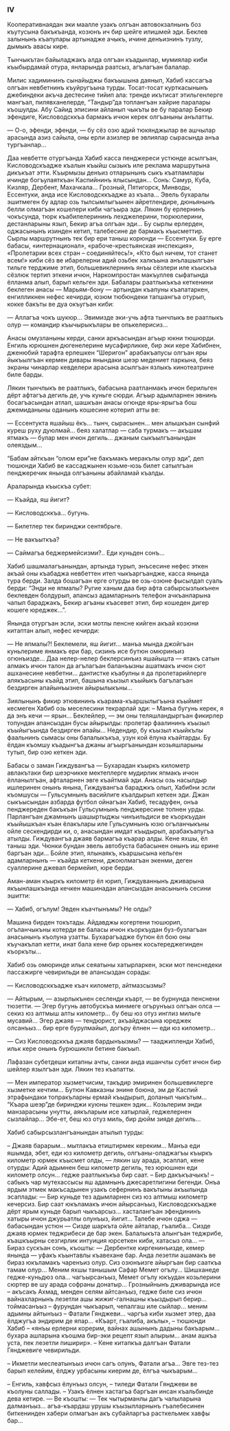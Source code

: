 ### IV

Кооперативнаядан эки маалле узакъ олгъан автовокзалнынъ боз къутусына бакъкъанда, козюнъ ич бир шейге илишмей эди.
Беклев залынынъ къапулары артынадже ачыкъ, ичине денъизнинъ тузлу, дымыкъ авасы кире.

Тынчыкътан байыладжакъ алда олгъан къадынлар, мумиялар киби къыбырдамай отура, янларында раатсыз, агълагъан балалар.

Милис хадимининъ сынайыджы бакъышына даянып, Хабиб кассагъа олгъан невбетнинъ къуйругъына турды.
Тосат-тосат курткасынынъ джебиндеки акъча дестесине тийип ала: тренде икътисат этильгенлерге мангъал, пилявханелерде, “Тандыр”да топлангъан хайрие паралары къошулды.
Абу Сайид эписини айланып чыкъты ве бу паралар Бекир эфендиге, Кисловодсккъа бармакъ ичюн керек олгъаныны анълатты.

— О-о, эфенди, эфенди, — бу сёз озю адий тюкянджылар ве ашчылар арасында азиз сайыла, оны ерли азизлер ве эвлиялар сырасында анъа тургъанлар…

Даа невбетте отургъанда Хабиб касса пенджереси устюнде асылгъан, Кисловодскъадже къалын къыйш сызыкъ иле реклама маршрутына дикъкъат этти.
Къырмызы денъиз отларынынъ сыкъ къатламлары ичинде богъулаяткъан Каспийнинъ ялысындан…
Сонъ: Самур, Куба, Кизляр, Дербент, Махачкала...
Грозный, Пятигорск, Минводы, Ессентуки, анда исе Кисловодсккъадже аз къала…
Эвель бухаралы эшитмеген бу адлар озь тылсымлыгъынен айретлендире, дюньянынъ белли олмагъан кошелери киби чагъыра эди.
Лякин бу ерлернинъ чокъсунда, тюрк къабилелерининъ лехджелерини, тюркюлерини, дестанларыны язып, Бекир агъа олгъан эди… 
Бу сырлы ерлерден, оджасынынъ изинден кетип, талебесине де бармакъ къысметтир.
Сырлы маршрутнынъ тек бир ери таныш корюнди — Ессентуки.
Бу ерге бабасы, «интернационал», «рабоче-крестьянская инспекция», «Пролетарии всех стран – соединяйтесь!», «Кто был ничем, тот станет всем!» киби сёз ве ибарелерни адий озьбек халкъына анълашылгъан тильге терджиме этип, большевиклернинъ янъы сёзлери иле къыскъа сёзлюк тертип эткени ичюн, Наркомпростан макъуллев сыфатында ёлланма алып, барып кельген эди. 
Бабалары раатлыкъкъа кеткенини беклеген анасы — Марьям-бону — артындан къапуны къапатаркен, енгилликнен нефес кечирди, юзюм тюбюндеки тапшангъа отурып, кокке бакъты ве дуа окъугъан киби:

— Аллагъа чокъ шукюр…
Эвимизде эки-учь афта тынчлыкъ ве раатлыкъ олур — командир къычырыкълары ве опькелерисиз…

Анасы омузланыны керди, санки аркъасындан агъыр юкни тюшюрди.
Енгиль юрюшнен дюгенелерине мусафирликке, бир эки кере Хабибнен, дженюбий тарафта ерлешкен “Шеригон” арабакъапусы олгъан яры йыкъылгъан кермен дивары янындаки шеэр медениет паркына, беяз экраны чинарлар кевделери арасына асылгъан язлыкъ кинотеатрине биле барды.

Лякин тынчлыкъ ве раатлыкъ, бабасына раатланмакъ ичюн берильген дёрт афтагъа дегиль де, учь куньге сюрди.
Агъыр адымларнен эвнинъ босагъасындан атлап, шашкъан анасы огюнде яры-ярыгъа бош джемиданыны оданынъ кошесине котерип атты ве:

— Ессентукта яшайыш ёкъ… тынч, сырасынен… мен алышкъан сынфий куреш руху дуюлмай… беяз халатлар — саба турмакъ — акъшам ятмакъ — булар мен ичюн дегиль… джаным сыкъылгъанындан олеяздым…

“Бабам айткъан “олюм ери”не бакъмакъ меракълы олур эди”, деп тюшюнди Хабиб ве кассаджынен юзьме-юзь билет сатылгъан пенджеречик янында олгъаныны абайламай къалды.

Араларында къыскъа субет:

— Къайда, яш йигит?

— Кисловодсккъа… бугунь.

— Билетлер тек биринджи сентябрьге.

— Не вакъыткъа?

— Саймагъа беджермейсизми?..
Еди куньден сонъ…

Хабиб шашмалагъанындан, артында турып, энъсесине нефес эткен акъай оны къабаджа невбеттен итеп чыкъаргъандже, касса янында тура берди. 
Залда бошагъан ерге отурды ве озь-озюне фысылдап суаль берди: “Энди не япмалы?
Ругие ханым даа бир афта сабырсызлыкънен беклевден болдурып, апансыз адамларнынъ телефон ачкъанларына чапып бараджакъ, Бекир агъаны къасевет этип, бир кошеден дигер кошеге юреджек…”.

Янында отургъан эсли, эски мотлы пенсне кийген акъай козюни китаптан алып, нефес кечирди:

— Не япмалы?!
Беклемели, яш йигит… манъа мында джойгъан куньлериме янмакъ ери бар, сизинъ исе бутюн омюринъиз огюнъизде…
Даа нелер-нелер беклерсинъиз яшайышта — ятакъ сатын алмакъ ичюн талон да агълагъан баланъызны ашатмакъ ичюн сют ашханесине невбетни… дантистке къабулны я да пролетарийлерге алякъасыны къайд этип, башына къызыл къыйыкъ багълагъан бездирген апайынъызнен айырылыкъны…

Зиялынынъ фикир этювининъ къарама-къаршылыгъына къыймет кесмеген Хабиб озь меселесини текрарлай эди: 
– Манъа бугунь керек, я да энъ кечи — ярын…
Беклейлер, — эм оны теляшландыргъан фикирлер топундан апансыздан бусы айырылды: пролетар фаалининъ къызыл къыйыгъында бездирген апайы…
Недендир, бу къызыл къыйкълы фаальнинъ сымасы оны балалыкъкъа, узун кой ёлуна къайтарды.
Бу ёлдан къомшу къадынгъа джаны агъыргъанындан козьяшларыны тутып, бир озю кеткен эди.

Бабасы о заман Гиждувангъа — Бухарадан къыркъ километр авлакътаки бир шеэрчикке мектеплерге мудирлик япмакъ ичюн ёлланылгъан, афталарнен эвге къайтмай эди.
Анасы озь насылдыр ишлеринен онынъ янына, Гиждувангъа бараджкъ олып, Хабибни эсли къомшусы — Гульсумнынъ васийлиге къалдырып кеткен эди. 
Джан сыкъысындан азбарда футбол ойнагъан Хабиб, тесадуфен, онъа пенджереден бакъкъан Гульсумнынъ пенджересине топнен урды.
Парлангъан джамнынъ шашыртыджы чинъильдиси ве къоркъудан къыйышкъан къан ёлакълары иле Гульсумнынъ юзю огъланчыкъны ойле сескендирди ки, о, анасындан имдат къыдырып, арабакъапугъа атылды.
Гиждувангъа джаяв бармагъа къарар алды.
Кене яхшы, ёл таныш эди.
Чюнки бундан эвель автобуста бабасынен онынъ иш ерине баргъан эди…
Бойле этип, ялынаякъ, къаршысына кельген адамларнынъ — къайда кеткени, джоюлмагъан экенми, деген суаллерине джевап бермейип, юре берди.

Аман-аман къыркъ километр ёл юрип, Гиждуваннынъ дживарына якъынлашкъанда кечкен машинадан апансыздан анасынынъ сесини эшитти:

— Хабиб, огълум!
Эвден къачтынъмы?
Не олды?

Машина бирден токътады.
Айдавджы когертени тюшюрип, огъланчыкъны котерди ве баласы ичюн къоркъудан буз-бузлагъан анасынынъ къолуна узатты.
Бухарагъадже бутюн ёл бою оны къучакълап кетти, инат бала кене бир орьнек косьтереджегинден къоркъты…

Хабиб озь омюринде ильк сеяатыны хатырларкен, эски мот пенснедеки пассажирге чевирильди ве апансыздан сорады:

— Кисловодсккъадже къач километр, айтмазсызмы?

— Айтырым, — азырлыкънен сесленди къарт, — ве бурнунда пенснени тюзетти. — Эгер бугунь автобускъа минмеге огърунъыз олгъан олса — секиз юз алтмыш алты километр… бу беш юз отуз инглиз мильге мусавий…
Эгер джаяв — тендюрист, акъайджасына юреджек олсанъыз… бир ерге бурулмайып, догъру ёлнен — еди юз километр...

— Сиз Кисловодсккъа джаяв бардынъызмы? — тааджипленди Хабиб, ильк кере онынъ бурюшикли бетине бакъып.

Лафазан субетдеши китапны ачты, санки анда ишанчлы субет ичюн бир шейлер язылгъан эди.
Лякин тез къапатты.

— Мен император хызметчисим, такъдир эмиринен большевиклерге хызметке кечтим…
Бутюн Кавказны энине боюна, эм де Каспий этрафындаки топракъларны ермай къыдырып, доланып чыкътым…
“Къара шеэр”де биринджи куюны тешкен эдик…
Козьлерим энди манзарасыны унутты, аякъларым исе хатырлай, геджелернен сызлайлар…
Эбе-ет, беш юз отуз миль, бир дюйм зияде дегиль...

Хабиб сабырсызлангъанындан атылып турды:

– Джаяв барарым… мытлакъа етиштирмек кереким…
Манъа еди яшымда, эбет, еди юз километр дегиль, олгъаны-оладжагъы къыркъ километр юрмек къысмет олды, — лякин шу арада, эсаплап, кене отурды: Адий адымнен беш километр дегиль, тез юрюшнен еди километр олсун… гедже раатлыкъкъа бир саат. 
– Бир дакъкъачыкъ! – сабыкъ чар мутехассысы яш адамнынъ джесаретлигини бегенди.
Онъа ярдым этмек макъсадынен узакъ сефернинъ вакътыны акъылында эсаплады: — Бир куньде тез адымларнен сиз юз алтмыш километр кечерсиз.
Бир саат юкъламакъ ичюн айырсанъыз, Кисловодсккъадже дёрт ярым куньде барып чыкъарсыз… хасталангъан эфендининъ хатыры ичюн джурьатлы олунъыз, йигит…
Талебе ичюн оджа — бабасындан устюн — Сизде шаркъта ойле айталар, гъалиба…
Сизде джаяв юрмек теджрибеси де бар экен.
Балалыкъта алынгъан теджрибе, къашкъырны сезгирлик интуиция юрсеткен киби, хатасыз ола… — Бираз сускъан сонъ, къошты: — Дербентке киргенинъизде, кемер янында — уфакъ къынтавлы къавехане бар.
Анда лезетли ашамакъ ве бираз юкъламакъ чаренъиз олур.
Сиз озюнъизге айыргъан бир сааткъа тамам олур…
Меним яхшы танышым Сафар Мемет огълу...
Шишханеде гедже-куньдюз ола… чагъырсанъыз, Мемет огълу юкъудан козьлерини сюртер ве шу арада софраны донатыр…
Грозныйнынъ дживарында исе – акъсакъ Ахмад, менден селям айтсанъыз, гедже биле сиз ичюн вайнахларнынъ лезетли ашы жижиг-галнашны къыздырып берир... тоймасанъыз – фурундан чыкъарып, чепалгаш иле сыйлар... меним адымны айтынъыз – Фатали Гянджеви... чаргъа киби хызмет этер, даа ёлджугъа эндирим де япар... 
«Къарт, гъалиба, акълы», – тюшюнди Хабиб – «янъы ерлерни корерим, вайнах ашынынъ дадыны бакъарым… бухара ашларына къошма бир-эки рецепт язып алырым… анам ашкъа уста, пек лезетли пиширир». – Кене китапкъа далгъан Фатали Гянджевиге чевирильди.

– Икметли меслеатынъыз ичюн сагъ олунъ, Фатали агъа...
Эвге тез-тез барып келейим, ёлджу урбасыны киерим де, ёлгъа чыкъарым…

– Енгиль, хавфсыз ёлунъыз олсун, – тиледи Фатали Гянджеви ве къолуны саллады. – Узакъ ёлнен хастагъа баргъан инсан къальбинде дева кетире. — Ве къошты: — Тек чытырманлы дагъ чалыларына далманъыз… агъа-къардаш урушы къызылларнынъ гъалебесинен биткенинден хабери олмагъан акъ субайларгъа расткельмек хавфы бар…
